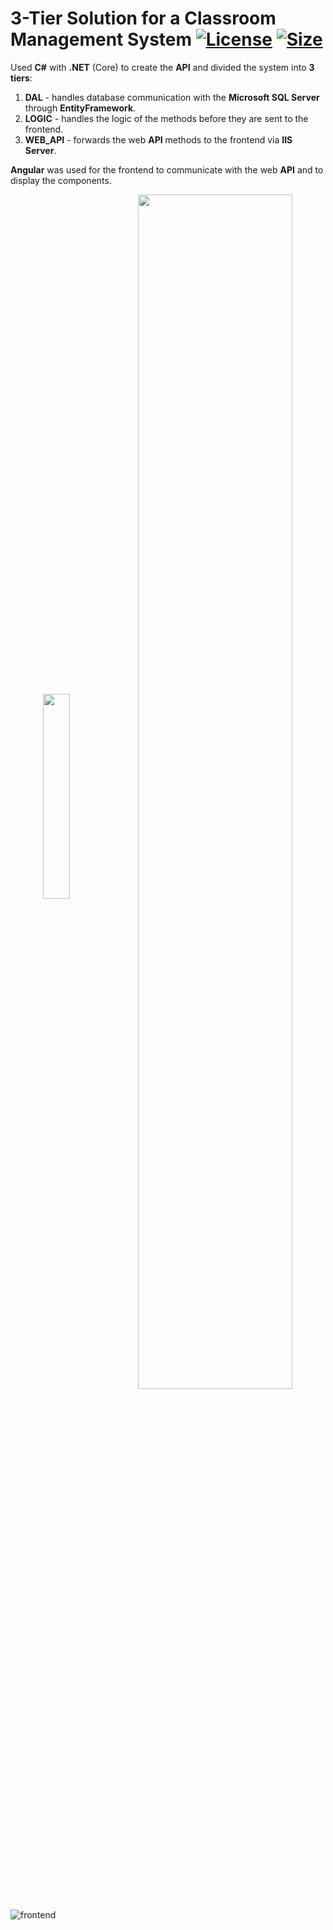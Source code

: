 # 3-Tier Solution for a Classroom Management System [![License](https://img.shields.io/github/license/KyriakosAd/3Tier-CRMS.svg)](https://github.com/KyriakosAd/3Tier-CRMS/blob/main/LICENSE) [![Size](https://img.shields.io/github/repo-size/KyriakosAd/3Tier-CRMS.svg)](https://github.com/KyriakosAd/3Tier-CRMS)
Used **C#** with **.NET** (Core) to create the **API** and divided the system into **3 tiers**:
 1) **DAL** - handles database communication with the **Microsoft SQL Server** through **EntityFramework**.
 2) **LOGIC** - handles the logic of the methods before they are sent to the frontend.
 3) **WEB_API** - forwards the web **API** methods to the frontend via **IIS Server**.

**Angular** was used for the frontend to communicate with the web **API** and to display the components.

<p align="middle">
  <img align="middle" src="https://github.com/KyriakosAd/3Tier-CRMS/assets/115529039/8004a7a8-eac5-4cef-a80b-8c6b8db5c2b4" width="29%" />
  <img align="middle" src="https://github.com/KyriakosAd/3Tier-CRMS/assets/115529039/2b7abd0e-a11a-4fb8-97d5-7b22037c1b85" width="70%" /> 
</p>

![frontend](https://github.com/KyriakosAd/3Tier-CRMS/assets/115529039/410072e6-8f95-4fdc-800c-1e3bb7c40914)
